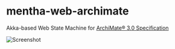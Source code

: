# mentha-web-archimate
Akka-based Web State Machine for [ArchiMate® 3.0 Specification](http://pubs.opengroup.org/architecture/archimate3-doc/)

![Screenshot](https://raw.githubusercontent.com/zhuj/mentha-web-archimate/master/Screenshot%20from%202017-07-23%2001-25-33.png)
